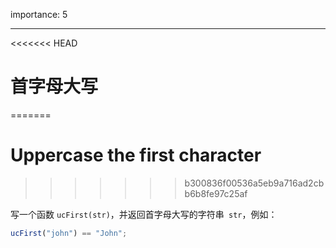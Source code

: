 importance: 5

---

<<<<<<< HEAD
# 首字母大写
=======
# Uppercase the first character
>>>>>>> b300836f00536a5eb9a716ad2cbb6b8fe97c25af

写一个函数 `ucFirst(str)`，并返回首字母大写的字符串` str`，例如：

```js
ucFirst("john") == "John";
```

